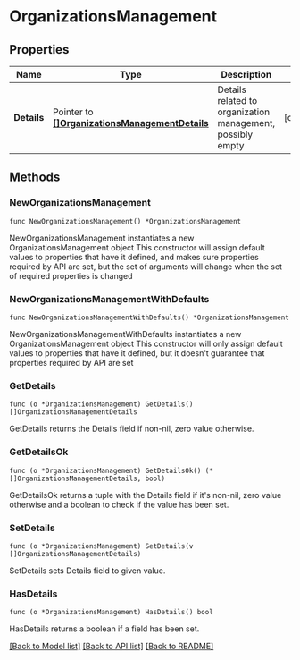 # OrganizationsManagement

## Properties

Name | Type | Description | Notes
------------ | ------------- | ------------- | -------------
**Details** | Pointer to [**[]OrganizationsManagementDetails**](OrganizationsManagementDetails.md) | Details related to organization management, possibly empty | [optional] 

## Methods

### NewOrganizationsManagement

`func NewOrganizationsManagement() *OrganizationsManagement`

NewOrganizationsManagement instantiates a new OrganizationsManagement object
This constructor will assign default values to properties that have it defined,
and makes sure properties required by API are set, but the set of arguments
will change when the set of required properties is changed

### NewOrganizationsManagementWithDefaults

`func NewOrganizationsManagementWithDefaults() *OrganizationsManagement`

NewOrganizationsManagementWithDefaults instantiates a new OrganizationsManagement object
This constructor will only assign default values to properties that have it defined,
but it doesn't guarantee that properties required by API are set

### GetDetails

`func (o *OrganizationsManagement) GetDetails() []OrganizationsManagementDetails`

GetDetails returns the Details field if non-nil, zero value otherwise.

### GetDetailsOk

`func (o *OrganizationsManagement) GetDetailsOk() (*[]OrganizationsManagementDetails, bool)`

GetDetailsOk returns a tuple with the Details field if it's non-nil, zero value otherwise
and a boolean to check if the value has been set.

### SetDetails

`func (o *OrganizationsManagement) SetDetails(v []OrganizationsManagementDetails)`

SetDetails sets Details field to given value.

### HasDetails

`func (o *OrganizationsManagement) HasDetails() bool`

HasDetails returns a boolean if a field has been set.


[[Back to Model list]](../README.md#documentation-for-models) [[Back to API list]](../README.md#documentation-for-api-endpoints) [[Back to README]](../README.md)


